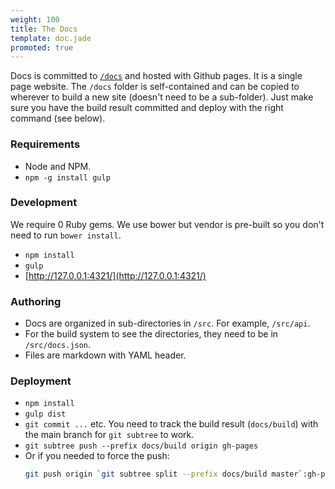 ```yaml
---
weight: 100
title: The Docs
template: doc.jade
promoted: true
---
```


Docs is committed to [`/docs`](https://github.com/Wiredcraft/lorem/tree/master/docs) and hosted with Github pages. It is a single page website. The `/docs` folder is self-contained and can be copied to wherever to build a new site (doesn't need to be a sub-folder). Just make sure you have the build result committed and deploy with the right command (see below).

### Requirements

* Node and NPM.
* `npm -g install gulp`

### Development

We require 0 Ruby gems. We use bower but vendor is pre-built so you don't need to run `bower install`.

* `npm install`
* `gulp`
* [http://127.0.0.1:4321/](http://127.0.0.1:4321/)

### Authoring

* Docs are organized in sub-directories in `/src`. For example, `/src/api`.
* For the build system to see the directories, they need to be in `/src/docs.json`.
* Files are markdown with YAML header.

### Deployment

* `npm install`
* `gulp dist`
* `git commit ...` etc. You need to track the build result (`docs/build`) with the main branch for `git subtree` to work.
* `git subtree push --prefix docs/build origin gh-pages`
* Or if you needed to force the push:
  ```bash
  git push origin `git subtree split --prefix docs/build master`:gh-pages --force
  ```
